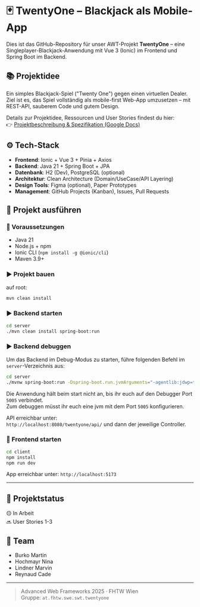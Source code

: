 # 🃏 TwentyOne – Blackjack als Mobile-App

Dies ist das GitHub-Repository für unser AWT-Projekt **TwentyOne** – eine Singleplayer-Blackjack-Anwendung mit Vue 3 (Ionic) im Frontend und Spring Boot im Backend.

## 📚 Projektidee

Ein simples Blackjack-Spiel ("Twenty One") gegen einen virtuellen Dealer.  
Ziel ist es, das Spiel vollständig als mobile-first Web-App umzusetzen – mit REST-API, sauberem Code und gutem Design.

Details zur Projektidee, Ressourcen und User Stories findest du hier:  
👉 [Projektbeschreibung & Spezifikation (Google Docs)](https://docs.google.com/document/d/1y2g-sIxQuOhFQXfiXVY2fNWwhQiEoZoPI1cMuAEVLB4/edit?usp=sharing)

## ⚙️ Tech-Stack

- **Frontend**: Ionic + Vue 3 + Pinia + Axios
- **Backend**: Java 21 + Spring Boot + JPA
- **Datenbank**: H2 (Dev), PostgreSQL (optional)
- **Architektur**: Clean Architecture (Domain/UseCase/API Layering)
- **Design Tools**: Figma (optional), Paper Prototypes
- **Management**: GitHub Projects (Kanban), Issues, Pull Requests

## 🚀 Projekt ausführen

### 🔧 Voraussetzungen

- Java 21
- Node.js + npm
- Ionic CLI (`npm install -g @ionic/cli`)
- Maven 3.9+

### ▶️ Projekt bauen

auf root:

```bash
mvn clean install
```

### ▶️ Backend starten

```bash
cd server
./mvn clean install spring-boot:run
```

### ▶️ Backend debuggen

Um das Backend im Debug-Modus zu starten, führe folgenden Befehl im `server`-Verzeichnis aus:

```bash
cd server
./mvnw spring-boot:run -Dspring-boot.run.jvmArguments="-agentlib:jdwp=transport=dt_socket,server=y,suspend=n,address=*:5005"
```

Die Anwendung hält beim start nicht an, bis ihr euch auf den Debugger Port `5005` verbindet.  
Zum debuggen müsst ihr euch eine jvm mit dem Port `5005` konfigurieren. 

API erreichbar unter:  
`http://localhost:8080/twentyone/api/` und dann der jeweilige Controller.


### 📱 Frontend starten

```bash
cd client
npm install
npm run dev
```

App erreichbar unter: `http://localhost:5173`

---

## 🚧 Projektstatus

🟡 In Arbeit  
🔜 User Stories 1-3

## 👥 Team

- Burko Martin
- Hochmayr Nina
- Lindner Marvin
- Reynaud Cade

---

> Advanced Web Frameworks 2025 · FHTW Wien  
> Gruppe: `at.fhtw.swe.swt.twentyone`
